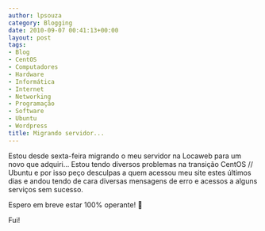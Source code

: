 ```yaml
---
author: lpsouza
category: Blogging
date: 2010-09-07 00:41:13+00:00
layout: post
tags:
- Blog
- CentOS
- Computadores
- Hardware
- Informática
- Internet
- Networking
- Programação
- Software
- Ubuntu
- Wordpress
title: Migrando servidor...
---
```


Estou desde sexta-feira migrando o meu servidor na Locaweb para um novo que adquiri... Estou tendo diversos problemas na transição CentOS // Ubuntu e por isso peço desculpas a quem acessou meu site estes últimos dias e andou tendo de cara diversas mensagens de erro e acessos a alguns serviços sem sucesso.

Espero em breve estar 100% operante! 🙂

Fui!